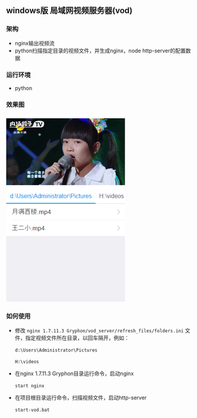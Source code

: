 ## windows版 局域网视频服务器(vod)

### 架构

- nginx输出视频流
- python扫描指定目录的视频文件，并生成nginx，node http-server的配置数据

### 运行环境

- python

### 效果图

![](screenshot/1.png)


### 如何使用

- 修改 `nginx 1.7.11.3 Gryphon/vod_server/refresh_files/folders.ini` 文件，指定视频文件所在目录，以回车隔开，例如：

    `d:\Users\Administrator\Pictures`
    
    `H:\videos`

- 在nginx 1.7.11.3 Gryphon目录运行命令，启动nginx   

    `start nginx`
        
- 在项目根目录运行命令，扫描视频文件，启动http-server

    `start-vod.bat`

